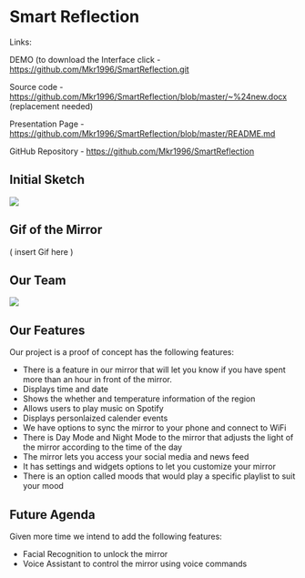 # Smart Reflection

 
 Links:

DEMO (to download the Interface click - https://github.com/Mkr1996/SmartReflection.git

Source code - https://github.com/Mkr1996/SmartReflection/blob/master/~%24new.docx (replacement needed)

Presentation Page - https://github.com/Mkr1996/SmartReflection/blob/master/README.md

GitHub Repository - https://github.com/Mkr1996/SmartReflection

## Initial Sketch

![](https://github.com/Mkr1996/SmartReflection/blob/master/UI%20design.PNG)

## Gif of the Mirror

( insert Gif here )

## Our Team

![](https://github.com/Mkr1996/SmartReflection/blob/master/p1.groupID.png.jpeg)

## Our Features

Our project is a proof of concept has the following features:
* There is a feature in our mirror that will let you know if you have spent more than an hour in front of the mirror.
* Displays time and date
* Shows the whether and temperature information of the region
* Allows users to play music on Spotify
* Displays personlaized calender events
* We have options to sync the mirror to your phone and connect to WiFi
* There is Day Mode and Night Mode to the mirror that adjusts the light of the mirror according to the time of the day
* The mirror lets you access your social media and news feed
* It has settings and widgets options to let you customize your mirror
* There is an option called moods that would play a specific playlist to suit your mood

## Future Agenda

Given more time we intend to add the following features:
* Facial Recognition to unlock the mirror
* Voice Assistant to control the mirror using voice commands
